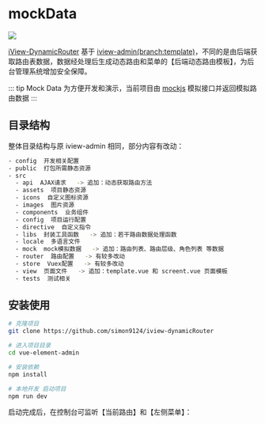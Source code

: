 # mockData

<a href="https://github.com/iview/iview-admin/tree/template" target="_blank"><img src="https://img.shields.io/badge/iview--admin-template-brightgreen"></a>

<a href="https://github.com/simon9124/iview-dynamicRouter" target="_blank">iView-DynamicRouter</a> 基于 <a href="https://github.com/iview/iview-admin/tree/template" target="_blank">iview-admin(branch:template)</a>，不同的是由后端获取路由表数据，数据经处理后生成动态路由和菜单的【后端动态路由模板】，为后台管理系统增加安全保障。

::: tip Mock Data
为方便开发和演示，当前项目由 <a href="http://mockjs.com/" target="_blank">mockjs</a> 模拟接口并返回模拟路由数据
:::

## 目录结构

整体目录结构与原 iview-admin 相同，部分内容有改动：

```bash
- config  开发相关配置
- public  打包所需静态资源
- src
  - api  AJAX请求   -> 追加：动态获取路由方法
  - assets  项目静态资源
  - icons  自定义图标资源
  - images  图片资源
  - components  业务组件
  - config  项目运行配置
  - directive  自定义指令
  - libs  封装工具函数   -> 追加：若干路由数据处理函数
  - locale  多语言文件
  - mock  mock模拟数据   -> 追加：路由列表、路由层级、角色列表 等数据
  - router  路由配置   -> 有较多改动
  - store  Vuex配置   -> 有较多改动
  - view  页面文件   -> 追加：template.vue 和 screent.vue 页面模板
  - tests  测试相关
```

## 安装使用

```bash
# 克隆项目
git clone https://github.com/simon9124/iview-dynamicRouter

# 进入项目目录
cd vue-element-admin

# 安装依赖
npm install

# 本地开发 启动项目
npm run dev
```

启动完成后，在控制台可监听【当前路由】和【左侧菜单】：

<img :src="$withBase('/assets/控制台查看.png')">

